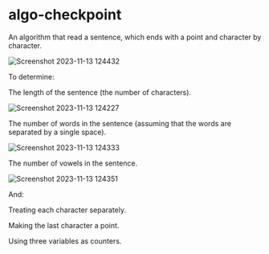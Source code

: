 # algo-checkpoint



An algorithm that read a sentence, which ends with a point and character by character.

![Screenshot 2023-11-13 124432](https://github.com/egwuatujoy/algo-checkpoint/assets/129065641/327acbe9-b4b4-4d24-a436-67c7e8919281)



To determine:

The length of the sentence (the number of characters).

![Screenshot 2023-11-13 124227](https://github.com/egwuatujoy/algo-checkpoint/assets/129065641/5823373c-cdcb-49db-965e-82deb9fdbfca)

The number of words in the sentence (assuming that the words are separated by a single space).

![Screenshot 2023-11-13 124333](https://github.com/egwuatujoy/algo-checkpoint/assets/129065641/3b5c9977-f5dd-409f-bcfd-99a8621286d1)

The number of vowels in the sentence.

![Screenshot 2023-11-13 124351](https://github.com/egwuatujoy/algo-checkpoint/assets/129065641/d131a464-95f7-4a61-92ea-30850b43e128)




And: 

Treating each character separately.

Making the last character a point.

Using three variables as counters.
